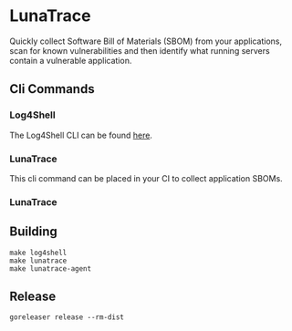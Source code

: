 <!--
  ~ Copyright by LunaSec (owned by Refinery Labs, Inc)
  ~
  ~ Licensed under the Creative Commons Attribution-ShareAlike 4.0 International
  ~ (the "License"); you may not use this file except in compliance with the
  ~ License. You may obtain a copy of the License at
  ~
  ~ https://creativecommons.org/licenses/by-sa/4.0/legalcode
  ~
  ~ See the License for the specific language governing permissions and
  ~ limitations under the License.
  ~
-->
# LunaTrace

Quickly collect Software Bill of Materials (SBOM) from your applications, scan for known
vulnerabilities and then identify what running servers contain a vulnerable application.

## Cli Commands

### Log4Shell
The Log4Shell CLI can be found [here](cmd/log4shell/README.md).


### LunaTrace
This cli command can be placed in your CI to collect application SBOMs.

### LunaTrace 

## Building

```shell
make log4shell
make lunatrace
make lunatrace-agent
```

## Release

```shell
goreleaser release --rm-dist
```
